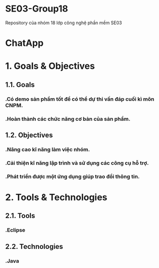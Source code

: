 # SE03-Group18
Repository của nhóm 18 lớp công nghệ phần mềm SE03
# ChatApp
# 1. Goals & Objectives
## 1.1. Goals
### .Có demo sản phẩm tốt để có thể dự thi vấn đáp cuối kì môn CNPM.
### .Hoàn thành các chức năng cơ bản của sản phẩm.
## 1.2. Objectives
### .Nâng cao kĩ năng làm việc nhóm.
### .Cải thiện kĩ năng lập trình và sử dụng các công cụ hỗ trợ.
### .Phát triển được một ứng dụng giúp trao đổi thông tin.
# 2. Tools & Technologies
## 2.1. Tools
### .Eclipse
## 2.2. Technologies
### .Java
